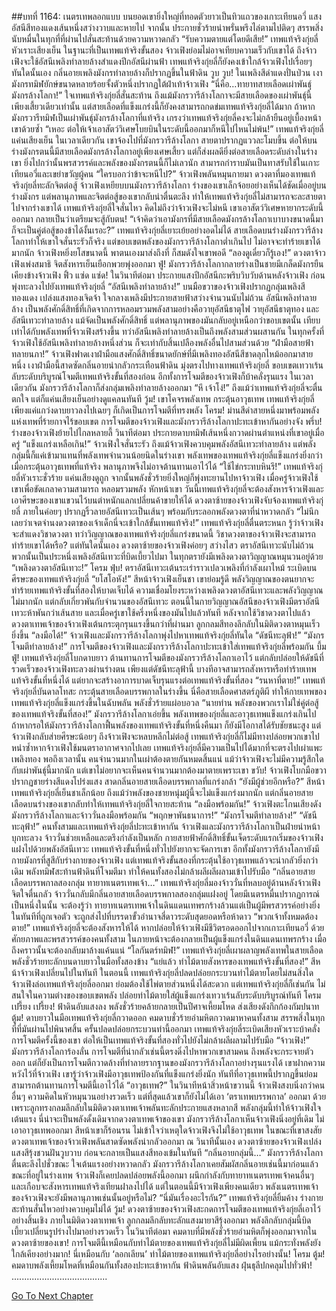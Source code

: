 ##บทที่ 1164: เนตรเทพลอกแบบ
บนยอดเขายิ่งใหญ่ที่ทอดตัวยาวเป็นทิวแถวของเกาะเทียนอวี่ แสงอัสนีสีทองแดงเส้นหนึ่งสว่างวาบและหายไป
จากนั้น ประกายชั่วร้ายน่าพรั่นพรึงไล่ตามไปติดๆ สรรพสิ่งนับหมื่นในทุกที่ที่ผ่านไปสั่นสะท้านด้วยความหวาดกลัว
“รับความตายแต่โดยดีเสีย!”
เทพแท้จริงกุ่ยลี่หัวเราะเสียงเย็น
ในฐานะที่เป็นเทพแท้จริงขั้นสอง จ้าวเฟิงย่อมไม่อาจเทียบความเร็วกับเขาได้ ถึงจ้าวเฟิงจะใช้อัสนีเพลิงทำลายล้างสำแดงปีกอัสนีผ่านฟ้า เทพแท้จริงกุ่ยลี่ก็ยังคงเข้าใกล้จ้าวเฟิงไปเรื่อยๆ
ทันใดนั้นเอง กลิ่นอายเพลิงมังกรทำลายล้างก็ปรากฏขึ้นในฟ้าดิน
วูบ วูบ!
ในเพลิงสีดำแดงปั่นป่วน เงามังกรทมิฬยักษ์ขนาดหลายร้อยจั้งตัวหนึ่งปรากฏใต้ฝ่าเท้าจ้าวเฟิง
“นี่คือ…ทายาทสายเลือดเผ่าพันธุ์มังกรล้างโลกา!”
ใจเทพแท้จริงกุ่ยลี่สั่นสะท้าน ถึงแม้มังกรวารีล้างโลกาจะมีสายเลือดของเผ่าพันธุ์นี้เพียงเสี้ยวเดียวเท่านั้น แต่สายเลือดที่แข็งแกร่งนี้ก็ยังคงสามารถกดข่มเทพแท้จริงกุ่ยลี่ได้มาก
ถ้าหากมังกรวารีทมิฬเป็นเผ่าพันธุ์มังกรล้างโลกาที่แท้จริง เกรงว่าเทพแท้จริงกุ่ยลี่คงจะไม่กล้ายืนอยู่เบื้องหน้าเขาด้วยซ้ำ
“เหอะ ต่อให้เจ้าเอาสัตว์วิเศษโบยบินในระดับนี้ออกมาก็หนีไปไหนไม่พ้น!”
เทพแท้จริงกุ่ยลี่แค่นเสียงเย็น ในเวลาเดียวกัน เขาจ้องไปที่มังกรวารีล้างโลกา สายตาปรากฏแววละโมบขึ้น
ต่อให้บนร่างมังกรตนนี้มีสายเลือดมังกรล้างโลกาอยู่เพียงเศษเสี้ยว แต่ก็ส่งผลดียิ่งต่อสายเลือดระดับล่างในร่างเขา ยิ่งไปกว่านั้นพรสวรรค์และพลังของมังกรตนนี้ก็ไม่เลวนัก สามารถกำราบมันเป็นทาสรับใช้ในเกาะเทียนอวี่และเขย่าขวัญผู้คน
“ใครบอกว่าข้าจะหนีไป?”
จ้าวเฟิงพลันหมุนกายมา ดวงตาที่มองเทพแท้จริงกุ่ยลี่ทะลักจิตต่อสู้
จ้าวเฟิงเหยียบบนมังกรวารีล้างโลกา ร่างของเขาเล็กจ้อยอย่างเห็นได้ชัดเมื่ออยู่บนร่างมังกร แต่พลานุภาพและจิตต่อสู้ของเขากลับน่าตื่นตะลึง ทำให้เทพแท้จริงกุ่ยลี่ไม่สามารถจะละสายตาไปจากร่างเขาได้
เทพแท้จริงกุ่ยลี่ใจสั่นไหว คิดไม่ถึงว่าจ้าวเฟิงจะไม่หนี เขาเอาสัตว์วิเศษหายากระดับนี้ออกมา กลายเป็นว่าเตรียมจะสู้กับตน!
“เจ้าคิดว่าเอามังกรที่มีสายเลือดมังกรล้างโลกาเบาบางขนาดนี้มา ก็จะเป็นคู่ต่อสู้ของข้าได้งั้นเรอะ?”
เทพแท้จริงกุ่ยลี่เยาะเย้ยอย่างอดไม่ได้
สายเลือดบนร่างมังกรวารีล้างโลกาทำให้เขาใจสั่นระรัวก็จริง แต่ขอบเขตพลังของมังกรวารีล้างโลกาต่ำเกินไป ไม่อาจจะทำร้ายเขาได้มากนัก
จ้าวเฟิงหยิ่งยโสขนาดนี้ พาตนเองมาส่งถึงที่ ก็สมดังใจเขาพอดี
“ลองดูเดี๋ยวก็รู้เอง!”
ดวงตาจ้าวเฟิงเพ่งสมาธิ จิตสังหารเย็นเยือกพวยพุ่งออกมา
ฟู่!
มังกรวารีล้างโลกากลายร่างเป็นชายมีเกล็ดมังกรยืนเคียงข้างจ้าวเฟิง
ฟิ้ว แซ่ด แซ่ด!
ในวินาทีต่อมา ประกายแสงปีกอัสนีกะพริบวิบวับด้านหลังจ้าวเฟิง ก่อนพุ่งทะลวงไปยังเทพแท้จริงกุ่ยลี่
“อัสนีเพลิงทำลายล้าง!”
บนมือขวาของจ้าวเฟิงปรากฏกลุ่มเพลิงสีทองแดง เปล่งแสงทองเจิดจ้า ใจกลางเพลิงมีประกายสายฟ้าสว่างจำนวนนับไม่ถ้วน
อัสนีเพลิงทำลายล้าง เป็นพลังศักดิ์สิทธิ์ที่เกิดจากการหลอมรวมพลังสามอย่างคือวายุอัสนีธาตุไฟ วายุอัสนีธาตุทอง และอัสนีเทวะทำลายล้าง แม้จัดเป็นพลังศักดิ์สิทธิ์ แต่พลานุภาพของมันกลับอยู่เหนือกว่าขอบเขตนั้น เทียบเท่าได้กับพลังเทพที่จ้าวเฟิงสร้างขึ้น
ทว่าอัสนีเพลิงทำลายล้างเป็นถึงพลังสามส่วนผสานกัน ในทุกครั้งที่จ้าวเฟิงใช้อัสนีเพลิงทำลายล้างหนึ่งส่วน ก็จะเท่ากับสิ้นเปลืองพลังอื่นไปสามส่วนด้วย
“ฝ่ามือสายฟ้าทลายนภา!”
จ้าวเฟิงฟาดเงาฝ่ามือแสงศักดิ์สิทธิ์ขนาดยักษ์ที่มีเพลิงทองอัสนีสีชาดลุกไหม้ออกมาสายหนึ่ง เงาฝ่ามือนี้สาดซัดกลิ่นอายน่ากลัวกระเทือนฟ้าดิน มุ่งตรงไปทางเทพแท้จริงกุ่ยลี่
ขอบเขตเทวาเร้นลับระดับบริบูรณ์โจมตีเทพแท้จริงขั้นที่สองก่อน อีกทั้งการโจมตีของจ้าวเฟิงก็บ้าคลั่งรุนแรง
ในเวลาเดียวกัน มังกรวารีล้างโลกาก็ส่งกลุ่มเพลิงทำลายล้างออกมา
“หึ เจ้าโง่!”
ถึงแม้ว่าเทพแท้จริงกุ่ยลี่จะตื่นตกใจ แต่ก็แค่นเสียงเย็นอย่างดูแคลนทันที
วู้ม!
เขาโคจรพลังเทพ กระตุ้นอาวุธเทพ เทพแท้จริงกุ่ยลี่เพียงแค่แกว่งดาบยาวลงไปเฉยๆ ก็เกิดเป็นการโจมตีที่ทรงพลัง
โครม!
ม่านสีดำสายหนึ่งมาพร้อมพลังแห่งเทพที่ร้ายกาจไร้ขอบเขต การโจมตีของจ้าวเฟิงและมังกรวารีล้างโลกาปะทะเข้าหากันอย่างจัง
พรึ่บ!
ร่างของจ้าวเฟิงย้ายไปไกลหลายลี้
วินาทีต่อมา ประกายดาบทมิฬเส้นหนึ่งกวาดผ่านตำแหน่งที่เขาอยู่เมื่อครู่
“แข็งแกร่งเหลือเกิน!”
จ้าวเฟิงใจสั่นระรัว
ถึงแม้จ้าวเฟิงควบคุมพลังอัสนีเทวะทำลายล้าง แต่พลังกลุ่มนี้ก็แค่เข้ามาแทนที่พลังเทพจำนวนน้อยนิดในร่างเขา
พลังเทพของเทพแท้จริงกุ่ยลี่แข็งแกร่งยิ่งกว่า เมื่อกระตุ้นอาวุธเทพที่แท้จริง พลานุภาพจึงไม่อาจต้านทานเอาไว้ได้
“ใช้ไข่กระทบหินรึ!”
เทพแท้จริงกุ่ยลี่หัวเราะชั่วร้าย แค่นเสียงดูถูก จากนั้นพลังชั่วร้ายยิ่งใหญ่ก็พุ่งทะยานไปหาจ้าวเฟิง
เมื่อครู่จ้าวเฟิงใช้เขาเพื่อขัดเกลาความสามารถ หลอมรวมพลัง หักหน้าเขา วันนี้เทพแท้จริงกุ่ยลี่จะต้องสังหารจ้าวเฟิงและเอาศีรษะของเขาแขวนไว้บนตำหนักแลกเปลี่ยนค้าขายให้ได้
ดวงตาซ้ายของจ้าวเฟิงจับจ้องเทพแท้จริงกุ่ยลี่ ภายในค่อยๆ ปรากฏริ้วลายอัสนีเทวะเป็นเส้นๆ พร้อมกับระลอกพลังดวงตาที่น่าหวาดกลัว
“ไม่นึกเลยว่าเจตจำนงดวงตาของเจ้าเด็กนี่จะเข้าใกล้ขั้นเทพแท้จริง!”
เทพแท้จริงกุ่ยลี่ตื่นตระหนก รู้ว่าจ้าวเฟิงจะสำแดงวิชาดวงตา
ทว่าวิญญาณของเทพแท้จริงกุ่ยลี่แกร่งขนาดนี้ วิชาดวงตาของจ้าวเฟิงจะสามารถทำร้ายเขาได้หรือ?
แต่ทันใดนั้นเอง ดวงตาซ้ายของจ้าวเฟิงค่อยๆ สว่างไสว ตราอัสนีเทวะนับไม่ถ้วนพวกนั้นเป็นประหนึ่งเพลิงอัสนีเทวะที่บิดเบี้ยวไปมา ในทุกตรายังมีเพลิงดวงตาวิญญาณหมุนวนอยู่ด้วย
“เพลิงดวงตาอัสนีเทวะ!”
โครม ฟุ่บ!
ตราอัสนีเทวะเต้นระเร่าราวเปลวเพลิงที่กำลังเผาไหม้ ระเบิดบนศีรษะของเทพแท้จริงกุ่ยลี่
“ยโสโอหัง!”
สีหน้าจ้าวเฟิงเย็นชา
เขาย่อมรู้ดี พลังวิญญาณของตนยากจะทำร้ายเทพแท้จริงขั้นที่สองให้บาดเจ็บได้
ความเชื่อมโยงระหว่างเพลิงดวงตาอัสนีเทวะและพลังวิญญาณไม่มากนัก แต่กลับเกี่ยวพันกับจำนวนของอัสนีเทวะ
ตอนนี้ในกายวิญญาณอัสนีของจ้าวเฟิงมีตราอัสนีเทวะห้าพันกว่าเส้นสาย และเมื่อครู่เขาใช้ครึ่งหนึ่งของมันไปแล้วทันที
หลังจากใช้วิชาดวงตาไปแล้ว ดวงตาเทพเจ้าของจ้าวเฟิงเต้นกระตุกรุนแรงขึ้นกว่าที่ผ่านมา ลูกกลมสีทองลึกลับในมิติดวงตาหมุนเร็วยิ่งขึ้น
“ลงมือได้!”
จ้าวเฟิงและมังกรวารีล้างโลกาพุ่งไปหาเทพแท้จริงกุ่ยลี่ทันใด
“ดัชนีทะลุฟ้า!”
“มังกรโจมตีทำลายล้าง!”
การโจมตีของจ้าวเฟิงและมังกรวารีล้างโลกาปะทะเข้าใส่เทพแท้จริงกุ่ยลี่พร้อมกัน
บึ้ม ฟู่!
เทพแท้จริงกุ่ยลี่โบกดาบยาว ต้านทานการโจมตีของมังกรวารีล้างโลกาเอาไว้ แต่กลับปล่อยให้ดัชนีที่รวดเร็วของจ้าวเฟิงทะลวงผ่านร่างตน
เพียงแต่ดัชนีทะลุฟ้านี้ บางทีอาจสามารถสังหารหรือทำร้ายเทพแท้จริงขั้นที่หนึ่งได้ แต่ยากจะสร้างอาการบาดเจ็บรุนแรงต่อเทพแท้จริงขั้นที่สอง
“รนหาที่ตาย!”
เทพแท้จริงกุ่ยลี่บันดาลโทสะ กระตุ้นสายเลือดบรรพกาลในร่างขึ้น
นี่คือสายเลือดศาสตร์ภูติผี ทำให้กายเทพของเทพแท้จริงกุ่ยลี่แข็งแกร่งขึ้นในฉับพลัน พลังชั่วร้ายแผ่อบอวล
“นายท่าน พลังของพวกเราไม่ใช่คู่ต่อสู้ของเทพแท้จริงขั้นที่สอง!”
มังกรวารีล้างโลกาเอ่ยขึ้น
พลังเทพของกุ่ยลี่และอาวุธเทพแข็งแกร่งเกินไป ถ้าหากรอให้มังกรวารีล้างโลกาฟื้นพลังของเทพแท้จริงขั้นที่หนึ่งคืนมา ก็ยังมีโอกาสได้รับชัยชนะสูง
แต่จ้าวเฟิงกลับส่ายศีรษะน้อยๆ
ถึงจ้าวเฟิงจะหลบหลีกไม่ต่อสู้ เทพแท้จริงกุ่ยลี่ก็ไม่มีทางปล่อยพวกเขาไป
หนำซ้ำหากจ้าวเฟิงใช้มนตราอากาศจากไปเลย เทพแท้จริงกุ่ยลี่มีความเป็นไปได้มากที่จะตรงไปเผ่าแพะเพลิงทอง พอถึงเวลานั้น คนจำนวนมากในเผ่าต้องตายกันหมดสิ้นแน่
แม้ว่าจ้าวเฟิงจะไม่มีความรู้สึกใดกับเผ่าพันธุ์นี้มากนัก แต่เขาไม่อยากจะเห็นคนจำนวนมากต้องมาตายเพราะเขา
ขวับ!
จ้าวเฟิงโบกมือขวา ปรากฏชายร่างสีแดงโปร่งแสง สาดกลิ่นอายสายเลือดบรรพกาลที่แกร่งกล้า
“ยังมีผู้ช่วยอีกหรือ?”
สีหน้าเทพแท้จริงกุ่ยลี่เย็นชาเล็กน้อย ถึงแม้ว่าพลังของชายหนุ่มผู้นี้จะไม่แข็งแกร่งมากนัก แต่กลิ่นอายสายเลือดบนร่างของเขากลับทำให้เทพแท้จริงกุ่ยลี่ใจกายสะท้าน
“ลงมือพร้อมกัน!”
จ้าวเฟิงตะโกนเสียงดัง มังกรวารีล้างโลกาและจ้าววั่นลงมือพร้อมกัน
“พฤกษาพันธนาการ!”
“มังกรโจมตีทำลายล้าง!”
“ดัชนีทะลุฟ้า!”
คนทั้งสามและเทพแท้จริงกุ่ยลี่ปะทะเข้าหากัน จ้าวเฟิงและมังกรวารีล้างโลกาเป็นฝ่ายนำหน้าบุกทะลวง จ้าววั่นช่วยเหลือและตรึงกำลังเป็นหลัก
กายสายฟ้าศักดิ์สิทธิ์ขั้นเจ็ดระดับแรกเริ่มของจ้าวเฟิงแฝงไปด้วยพลังอัสนีเทวะ เทพแท้จริงขั้นที่หนึ่งทั่วไปยังยากจะจัดการเขา อีกทั้งมังกรวารีล้างโลกายังมีกายมังกรที่สูสีกับร่างกายของจ้าวเฟิง
แต่เทพแท้จริงขั้นสองที่กระตุ้นใช้อาวุธเทพแล้วจะน่ากลัวยิ่งกว่าเดิม พลังทมิฬสะท้านฟ้าดินที่โจมตีมา ทำให้คนทั้งสองไม่กล้าผลีผลีผลามเข้าไปรับมือ
“กลิ่นอายสายเลือดบรรพกาลสองกลุ่ม ทายาทเนตรเทพเจ้า…”
เทพแท้จริงกุ่ยลี่มองจ้าววั่นที่หลบอยู่ด้านหลังจ้าวเฟิง จิตใจตื่นกลัว
จ้าววั่นกลับมีกลิ่นอายสายเลือดบรรพกาลสองกลุ่มแฝงอยู่ โดยมีเนตรหมื่นปรากฏการณ์เป็นหนึ่งในนั้น
จะต้องรู้ว่า ทายาทเนตรเทพเจ้าในดินแดนเทพรกร้างล้วนแต่เป็นผู้มีพรสวรรค์อย่างยิ่ง ในทันทีที่ถูกเจอตัว จะถูกส่งไปที่บรรดาขั้วอำนาจสี่ดาวระดับสุดยอดหรือห้าดาว
“พวกเจ้าทั้งหมดต้องตาย!”
เทพแท้จริงกุ่ยลี่จะต้องสังหารให้ได้
หากปล่อยให้จ้าวเฟิงมีชีวิตรอดออกไปจากเกาะเทียนอวี่ ด้วยศักยภาพและพรสวรรค์ของคนทั้งสาม ในภายหน้าจะต้องกลายเป็นผู้แข็งแกร่งในดินแดนเทพรกร้าง เมื่อถึงคราวนั้นจะต้องกลับมาล้างแค้นแน่
“โลกันตร์ทมิฬ!”
เทพแท้จริงกุ่ยลี่เผาผลาญพลังเทพในสายเลือด พลังชั่วร้ายทะลักบนดาบยาวในมือทั้งสองข้าง
“แย่แล้ว ท่าไม้ตายสังหารของเทพแท้จริงขั้นที่สอง!”
สีหน้าจ้าวเฟิงเปลี่ยนไปในทันที
ในตอนนี้ เทพแท้จริงกุ่ยลี่ปลดปล่อยกระบวนท่าไม้ตายโดยไม่สนสิ่งใด
จ้าวเฟิงล่อเทพแท้จริงกุ่ยลี่ออกมา ย่อมต้องใช้ไพ่ตายส่วนหนึ่งได้สะดวก แต่เทพแท้จริงกุ่ยลี่ก็เช่นกัน ไม่สนใจในความต่างของขอบเขตพลัง ปล่อยท่าไม้ตายใส่ผู้แข็งแกร่งเทวาเร้นลับระดับบริบูรณ์ทันที
โครม เปรี้ยง เปรี้ยง!
ฟ้าดินอับแสงลง พลังชั่วร้ายคล้ายกลายเป็นปีศาจเหี้ยมโหด ส่งเสียงดังกึกก้องกัมปนาท
ตู้ม!
ดาบยาวในมือเทพแท้จริงกุ่ยลี่กวาดออก คมดาบชั่วร้ายอำมหิตกวาดมาหาคนทั้งสาม สรรพสิ่งในทุกที่ที่มันผ่านไปพินาศสิ้น
ครั้นปลดปล่อยกระบวนท่านี้ออกมา เทพแท้จริงกุ่ยลี่ระเบิดเสียงหัวเราะบ้าคลั่ง การโจมตีครั้งนี้ของเขา ต่อให้เป็นเทพแท้จริงขั้นที่สองทั่วไปยังไม่กล้าผลีผลามไปรับมือ
“จ้าวเฟิง!”
มังกรวารีล้างโลการ้องลั่น
การโจมตีที่น่ากลัวเช่นนี้ตรงดิ่งไปหาพวกเขาสามคน ถึงพลังจะกระจายตัวออก แต่ก็ยังเป็นการโจมตีกวาดล้างที่ทำลายรากฐานของมังกรวารีล้างโลกาอย่างรุนแรงได้
เขาฝากความหวังไว้ที่จ้าวเฟิง เขารู้ว่าจ้าวเฟิงมีอาวุธเทพป้องกันที่แข็งแกร่งยิ่งนัก ทันทีที่อาวุธเทพนี้ปรากฏขึ้นย่อมสามารถต้านทานการโจมตีนี้เอาไว้ได้
“อาวุธเทพ?”
ในวินาทีหน้าสิ่วหน้าขวานนี้ จ้าวเฟิงสงบนิ่งกว่าคนอื่นๆ ความคิดในหัวหมุนวนอย่างรวดเร็ว แต่ที่สุดแล้วเขาก็ยังไม่ได้เอา ‘ตราเทพบรรพกาล’ ออกมา
ด้วยเพราะลูกทรงกลมลึกลับในมิติดวงตาเทพเจ้าพลันทะลักประกายแสงหลากสี พลังกลุ่มนี้ทำให้จ้าวเฟิงใจเต้นแรง นี่น่าจะเป็นพลังดั้งเดิมจากดวงตาเทพเจ้าของเขา
มังกรวารีล้างโลกาเห็นจ้าวเฟิงนิ่งอยู่ที่เดิม ไม่เอาอาวุธเทพออกมา สีหน้าเขาก็ร้อนรน ไม่เข้าใจว่าเหตุใดจ้าวเฟิงจึงไม่ใช้อาวุธเทพ
ในขณะที่เขาสงสัย ดวงตาเทพเจ้าของจ้าวเฟิงพลันสาดซัดพลังน่ากลัวออกมา
ณ วินาทีนั้นเอง ดวงตาซ้ายของจ้าวเฟิงเปล่งแสงสีรุ้งชวนฝันวูบวาบ ก่อนจะกลายเป็นแสงสีทองเข้มในทันที
“กลิ่นอายกลุ่มนี้…”
มังกรวารีล้างโลกาตื่นตะลึงไปชั่วขณะ ใจเต้นแรงอย่างหวาดกลัว
มังกรวารีล้างโลกาเคยสัมผัสกลิ่นอายเช่นนี้มาก่อนแล้ว ขณะที่อยู่ในร่างเทพ จ้าวเฟิงก็เคยปลดปล่อยพลังนี้ออกมา ผนึกกำลังกับทายาทเนตรเทพเจ้าคนอื่นๆ และเกือบจะสังหารเทพแท้จริงเทียนฝาลงไปได้
แต่ในตอนนี้มีจ้าวเฟิงเพียงคนเดียว พลังเนตรเทพเจ้าของจ้าวเฟิงจะยังมีพลานุภาพเช่นนั้นอยู่หรือไม่?
“นี่มันเรื่องอะไรกัน?”
เทพแท้จริงกุ่ยลี่ยิ้มค้าง ร่างกายสะท้านสั่นไหวอย่างควบคุมไม่ได้
วู้ม!
ดวงตาซ้ายของจ้าวเฟิงสะกดการโจมตีของเทพแท้จริงกุ่ยลี่เอาไว้อย่างสิ้นเชิง ภายในมิติดวงตาเทพเจ้า ลูกกลมลึกลับทะลักแสงมายาสีรุ้งออกมา พลังลึกลับกลุ่มนี้บิดเบี้ยวเปลี่ยนรูปร่างไปมาอย่างรวดเร็ว
ในวินาทีต่อมา คมดาบที่มีพลังชั่วร้ายอำมหิตก็พุ่งออกมาจากในดวงตาซ้ายของเขา!
การโจมตีนี้เหมือนกับท่าไม้ตายของเทพแท้จริงกุ่ยลี่ไม่มีผิดเพี้ยน แม้กระทั่งพลังยังใกล้เคียงอย่างมาก!
นี่เหมือนกับ ‘ลอกเลียน’ ท่าไม้ตายของเทพแท้จริงกุ่ยลี่อย่างไรอย่างนั้น!
โครม ตู้ม!
คมดาบพลังเหี้ยมโหดที่เหมือนกันทั้งสองปะทะเข้าหากัน ฟ้าดินพลันอับแสง ฝุ่นธุลีปกคลุมไปทั่วฟ้า!
......................................


[Go To Next Chapter]( ./21.md)